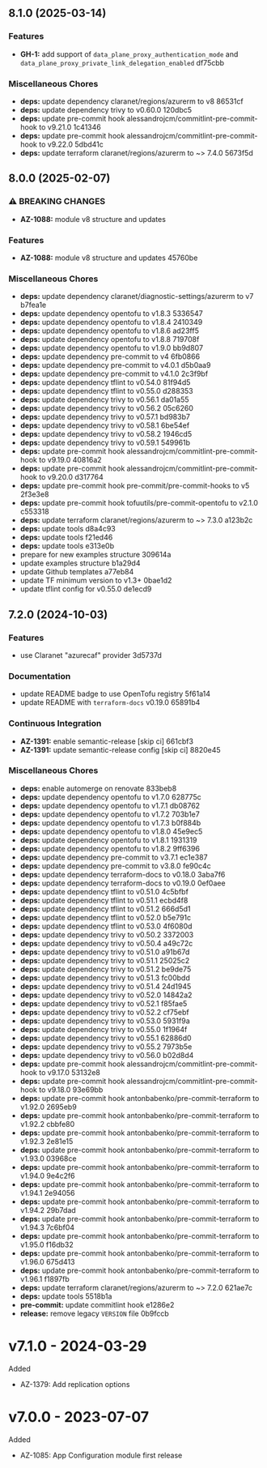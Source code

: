 ## 8.1.0 (2025-03-14)

### Features

* **GH-1:** add support of `data_plane_proxy_authentication_mode` and `data_plane_proxy_private_link_delegation_enabled` df75cbb

### Miscellaneous Chores

* **deps:** update dependency claranet/regions/azurerm to v8 86531cf
* **deps:** update dependency trivy to v0.60.0 120dbc5
* **deps:** update pre-commit hook alessandrojcm/commitlint-pre-commit-hook to v9.21.0 1c41346
* **deps:** update pre-commit hook alessandrojcm/commitlint-pre-commit-hook to v9.22.0 5dbd41c
* **deps:** update terraform claranet/regions/azurerm to ~> 7.4.0 5673f5d

## 8.0.0 (2025-02-07)

### ⚠ BREAKING CHANGES

* **AZ-1088:** module v8 structure and updates

### Features

* **AZ-1088:** module v8 structure and updates 45760be

### Miscellaneous Chores

* **deps:** update dependency claranet/diagnostic-settings/azurerm to v7 b7fea1e
* **deps:** update dependency opentofu to v1.8.3 5336547
* **deps:** update dependency opentofu to v1.8.4 2410349
* **deps:** update dependency opentofu to v1.8.6 ad23ff5
* **deps:** update dependency opentofu to v1.8.8 719708f
* **deps:** update dependency opentofu to v1.9.0 bb9d807
* **deps:** update dependency pre-commit to v4 6fb0866
* **deps:** update dependency pre-commit to v4.0.1 d5b0aa9
* **deps:** update dependency pre-commit to v4.1.0 2c3f9bf
* **deps:** update dependency tflint to v0.54.0 81f94d5
* **deps:** update dependency tflint to v0.55.0 d288353
* **deps:** update dependency trivy to v0.56.1 da01a55
* **deps:** update dependency trivy to v0.56.2 05c6260
* **deps:** update dependency trivy to v0.57.1 bd983b7
* **deps:** update dependency trivy to v0.58.1 6be54ef
* **deps:** update dependency trivy to v0.58.2 1946cd5
* **deps:** update dependency trivy to v0.59.1 549961b
* **deps:** update pre-commit hook alessandrojcm/commitlint-pre-commit-hook to v9.19.0 40816a2
* **deps:** update pre-commit hook alessandrojcm/commitlint-pre-commit-hook to v9.20.0 d317764
* **deps:** update pre-commit hook pre-commit/pre-commit-hooks to v5 2f3e3e8
* **deps:** update pre-commit hook tofuutils/pre-commit-opentofu to v2.1.0 c553318
* **deps:** update terraform claranet/regions/azurerm to ~> 7.3.0 a123b2c
* **deps:** update tools d8a4c93
* **deps:** update tools f21ed46
* **deps:** update tools e313e0b
* prepare for new examples structure 309614a
* update examples structure b1a29d4
* update Github templates a77eb84
* update TF minimum version to v1.3+ 0bae1d2
* update tflint config for v0.55.0 de1ecd9

## 7.2.0 (2024-10-03)

### Features

* use Claranet "azurecaf" provider 3d5737d

### Documentation

* update README badge to use OpenTofu registry 5f61a14
* update README with `terraform-docs` v0.19.0 65891b4

### Continuous Integration

* **AZ-1391:** enable semantic-release [skip ci] 661cbf3
* **AZ-1391:** update semantic-release config [skip ci] 8820e45

### Miscellaneous Chores

* **deps:** enable automerge on renovate 833beb8
* **deps:** update dependency opentofu to v1.7.0 628775c
* **deps:** update dependency opentofu to v1.7.1 db08762
* **deps:** update dependency opentofu to v1.7.2 703b1e7
* **deps:** update dependency opentofu to v1.7.3 b0f884b
* **deps:** update dependency opentofu to v1.8.0 45e9ec5
* **deps:** update dependency opentofu to v1.8.1 1931319
* **deps:** update dependency opentofu to v1.8.2 9ff6396
* **deps:** update dependency pre-commit to v3.7.1 ec1e387
* **deps:** update dependency pre-commit to v3.8.0 fe90c4c
* **deps:** update dependency terraform-docs to v0.18.0 3aba7f6
* **deps:** update dependency terraform-docs to v0.19.0 0ef0aee
* **deps:** update dependency tflint to v0.51.0 4c5bfbf
* **deps:** update dependency tflint to v0.51.1 ecbd4f8
* **deps:** update dependency tflint to v0.51.2 666d5d1
* **deps:** update dependency tflint to v0.52.0 b5e791c
* **deps:** update dependency tflint to v0.53.0 4f6080d
* **deps:** update dependency trivy to v0.50.2 3372003
* **deps:** update dependency trivy to v0.50.4 a49c72c
* **deps:** update dependency trivy to v0.51.0 a91b67d
* **deps:** update dependency trivy to v0.51.1 25025c2
* **deps:** update dependency trivy to v0.51.2 be9de75
* **deps:** update dependency trivy to v0.51.3 fc00bdd
* **deps:** update dependency trivy to v0.51.4 24d1945
* **deps:** update dependency trivy to v0.52.0 14842a2
* **deps:** update dependency trivy to v0.52.1 f85fae5
* **deps:** update dependency trivy to v0.52.2 cf75ebf
* **deps:** update dependency trivy to v0.53.0 5931f9a
* **deps:** update dependency trivy to v0.55.0 1f1964f
* **deps:** update dependency trivy to v0.55.1 62886d0
* **deps:** update dependency trivy to v0.55.2 7973b5e
* **deps:** update dependency trivy to v0.56.0 b02d8d4
* **deps:** update pre-commit hook alessandrojcm/commitlint-pre-commit-hook to v9.17.0 53132e8
* **deps:** update pre-commit hook alessandrojcm/commitlint-pre-commit-hook to v9.18.0 93e69bb
* **deps:** update pre-commit hook antonbabenko/pre-commit-terraform to v1.92.0 2695eb9
* **deps:** update pre-commit hook antonbabenko/pre-commit-terraform to v1.92.2 cbbfe80
* **deps:** update pre-commit hook antonbabenko/pre-commit-terraform to v1.92.3 2e81e15
* **deps:** update pre-commit hook antonbabenko/pre-commit-terraform to v1.93.0 03968ce
* **deps:** update pre-commit hook antonbabenko/pre-commit-terraform to v1.94.0 9e4c2f6
* **deps:** update pre-commit hook antonbabenko/pre-commit-terraform to v1.94.1 2e94056
* **deps:** update pre-commit hook antonbabenko/pre-commit-terraform to v1.94.2 29b7dad
* **deps:** update pre-commit hook antonbabenko/pre-commit-terraform to v1.94.3 7c6bf04
* **deps:** update pre-commit hook antonbabenko/pre-commit-terraform to v1.95.0 f16db32
* **deps:** update pre-commit hook antonbabenko/pre-commit-terraform to v1.96.0 675d413
* **deps:** update pre-commit hook antonbabenko/pre-commit-terraform to v1.96.1 f1897fb
* **deps:** update terraform claranet/regions/azurerm to ~> 7.2.0 621ae7c
* **deps:** update tools 5518b1a
* **pre-commit:** update commitlint hook e1286e2
* **release:** remove legacy `VERSION` file 0b9fccb

# v7.1.0 - 2024-03-29

Added
  * AZ-1379: Add replication options

# v7.0.0 - 2023-07-07

Added
  * AZ-1085: App Configuration module first release
